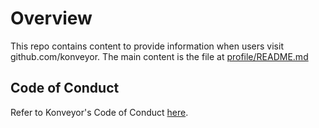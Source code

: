 # Overview
This repo contains content to provide information when users visit github.com/konveyor.  The main content is the file at [profile/README.md](profile/README.md)

## Code of Conduct
Refer to Konveyor's Code of Conduct [here](https://github.com/konveyor/community/blob/main/CODE_OF_CONDUCT.md).

